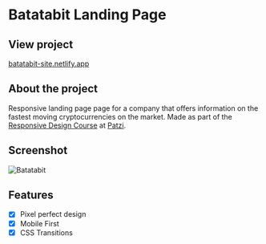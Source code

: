 # Batatabit Landing Page

## View project

[batatabit-site.netlify.app](https://batatabit-site.netlify.app/)

## About the project

Responsive landing page page for a company that offers information on the fastest moving cryptocurrencies on the market. Made as part of the [Responsive Design Course](https://platzi.com/cursos/mobile-first//) at [Patzi](https://platzi.com).

## Screenshot

![Batatabit](https://bryangama.com/_next/image?url=%2Fimgs%2Fprojects%2Fbatatabit.png&w=1920&q=75)

## Features

- [x] Pixel perfect design
- [x] Mobile First
- [x] CSS Transitions
